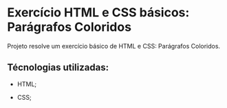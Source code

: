 # Exercício HTML  e CSS básicos: Parágrafos Coloridos

Projeto resolve um exercício básico de HTML  e CSS: Parágrafos Coloridos.

## Técnologias utilizadas:

- HTML;

- CSS;
